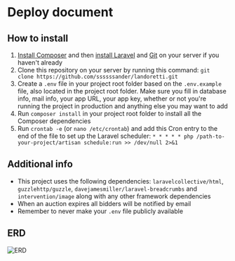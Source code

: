 # Deploy document

## How to install
1. [Install Composer](https://getcomposer.org/download/) and then [install Laravel](https://laravel.com/docs/5.5/installation) and [Git](https://git-scm.com/book/en/v2/Getting-Started-Installing-Git) on your server if you haven't already
2. Clone this repository on your server by running this command: `git clone https://github.com/ssssssander/landoretti.git`
3. Create a `.env` file in your project root folder based on the `.env.example` file, also located in the project root folder. Make sure you fill in database info, mail info, your app URL, your app key, whether or not you're running the project in production and anything else you may want to add
4. Run `composer install` in your project root folder to install all the Composer dependencies
5. Run `crontab -e` (or `nano /etc/crontab`) and add this Cron entry to the end of the file to set up the Laravel scheduler: `* * * * * php /path-to-your-project/artisan schedule:run >> /dev/null 2>&1`

## Additional info
- This project uses the following dependencies: `laravelcollective/html`, `guzzlehttp/guzzle`, `davejamesmiller/laravel-breadcrumbs` and `intervention/image` along with any other framework dependencies
- When an auction expires all bidders will be notified by email
- Remember to never make your `.env` file publicly available

## ERD
![ERD](https://raw.githubusercontent.com/ssssssander/landoretti/master/erd.png)
